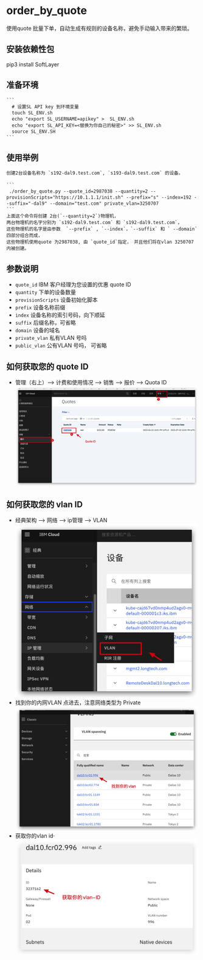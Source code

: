 
# order_by_quote

使用quote 批量下单，自动生成有规则的设备名称，避免手动输入带来的繁琐。

## 安装依赖性包
pip3 install SoftLayer

## 准备环境
    ```
      # 设置SL API key 到环境变量
      touch SL_ENV.sh
      echo "export SL_USERNAME=apikey" >  SL_ENV.sh
      echo "export SL_API_KEY=<替换为你自己的秘密>" >> SL_ENV.sh
      source SL_ENV.SH
    ```

## 使用举例
    创建2台设备名称为 `s192-dal9.test.com`, `s193-dal9.test.com` 的设备。

    ```
     ./order_by_quote.py --quote_id=2987038 --quantity=2 --provisionScripts="https://10.1.1.1/init.sh" --prefix="s" --index=192 --suffix="-dal9" --domain="test.com" private_vlan=3250707
    ```
    上面这个命令将创建 2台(`--quantity=2`)物理机，  
    两台物理机的名字分别为 `s192-dal9.test.com` 和 `s192-dal9.test.com`，  
    这些物理机的名字是由参数  `--prefix` , `--index`，`--suffix` 和 ` --domain` 四部分组合而成，  
    这些物理机使用quote 为2987038, 由 `quote_id`指定， 并且他们将在vlan 3250707 内被创建。  

## 参数说明
 - `quote_id`             IBM 客户经理为您设置的优惠 quote ID
 - `quantity`             下单的设备数量
 - `provisionScripts`     设备初始化脚本
 - `prefix`               设备名称前缀 
 - `index`                设备名称的索引号码，向下顺延
 - `suffix`               后缀名称，可省略
 - `domain`               设备的域名
 - `private_vlan`         私有VLAN 号吗 
 - `public_vlan`          公有VLAN 号吗， 可省略

## 如何获取您的 quote ID
  - 管理（右上）——> 计费和使用情况 ——> 销售  ——> 报价 ——>  Quota ID
  ![1](./img/1.jpg)
## 如何获取您的 vlan ID 

  - 经典架构 ——> 网络 ——> ip管理 ——> VLAN  
    ![1](./img/2.jpg)
  - 找到你的内网VLAN 点进去，注意网络类型为 Private
    ![1](./img/3.jpg) 
  - 获取你的vlan id·
    ![1](./img/4.jpg)